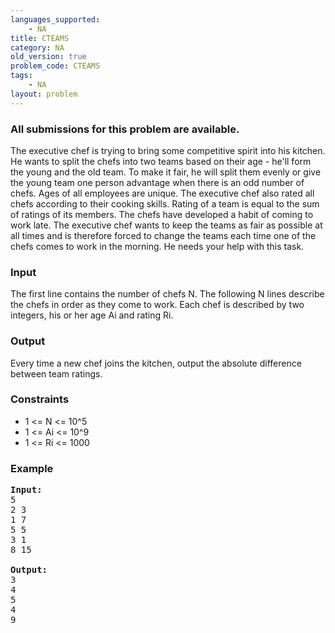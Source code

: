 ```yaml
---
languages_supported:
    - NA
title: CTEAMS
category: NA
old_version: true
problem_code: CTEAMS
tags:
    - NA
layout: problem
---
```

###  All submissions for this problem are available. 

The executive chef is trying to bring some competitive spirit into his kitchen. He wants to split the chefs into two teams based on their age - he'll form the young and the old team. To make it fair, he will split them evenly or give the young team one person advantage when there is an odd number of chefs. Ages of all employees are unique. The executive chef also rated all chefs according to their cooking skills. Rating of a team is equal to the sum of ratings of its members. The chefs have developed a habit of coming to work late. The executive chef wants to keep the teams as fair as possible at all times and is therefore forced to change the teams each time one of the chefs comes to work in the morning. He needs your help with this task.

### Input

The first line contains the number of chefs N. The following N lines describe the chefs in order as they come to work. Each chef is described by two integers, his or her age Ai and rating Ri.

### Output

Every time a new chef joins the kitchen, output the absolute difference between team ratings.

### Constraints

- 1 &lt;= N &lt;= 10^5
- 1 &lt;= Ai &lt;= 10^9
- 1 &lt;= Ri &lt;= 1000

### Example

<pre>
<b>Input:</b>
5
2 3
1 7
5 5
3 1
8 15

<b>Output:</b>
3
4
5
4
9
</pre>